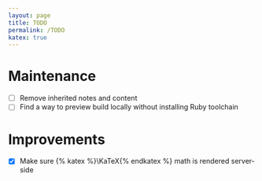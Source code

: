 ```yaml
---
layout: page
title: TODO
permalink: /TODO
katex: true
---
```


# Maintenance

- [ ] Remove inherited notes and content
- [ ] Find a way to preview build locally without installing Ruby toolchain

# Improvements

- [x] Make sure {% katex %}\KaTeX{% endkatex %} math is rendered server-side
